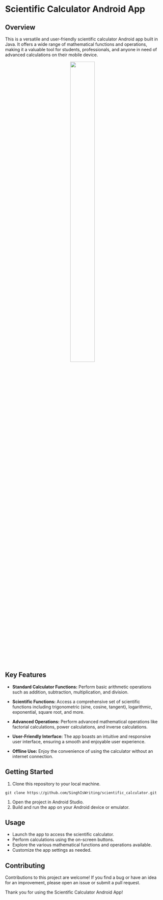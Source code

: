 # Scientific Calculator Android App

## Overview

This is a versatile and user-friendly scientific calculator Android app built in Java. It offers a wide range of mathematical functions and operations, making it a valuable tool for students, professionals, and anyone in need of advanced calculations on their mobile device.

<p align="center">
<img width="40%" height="50%" src="https://github.com/SinghIsWriting/scientific_calculator/assets/122283853/75317dd4-b45e-429e-b633-f462da86633b"/>
</a>
</p>


## Key Features

- **Standard Calculator Functions:** Perform basic arithmetic operations such as addition, subtraction, multiplication, and division.

- **Scientific Functions:** Access a comprehensive set of scientific functions including trigonometric (sine, cosine, tangent), logarithmic, exponential, square root, and more.

- **Advanced Operations:** Perform advanced mathematical operations like factorial calculations, power calculations, and inverse calculations.

- **User-Friendly Interface:** The app boasts an intuitive and responsive user interface, ensuring a smooth and enjoyable user experience.

- **Offline Use:** Enjoy the convenience of using the calculator without an internet connection.

## Getting Started

1. Clone this repository to your local machine.

```
git clone https://github.com/SinghIsWriting/scientific_calculator.git
```

1. Open the project in Android Studio.
2. Build and run the app on your Android device or emulator.

## Usage
* Launch the app to access the scientific calculator.
* Perform calculations using the on-screen buttons.
* Explore the various mathematical functions and operations available.
* Customize the app settings as needed.

## Contributing
Contributions to this project are welcome! If you find a bug or have an idea for an improvement, please open an issue or submit a pull request.

Thank you for using the Scientific Calculator Android App!
